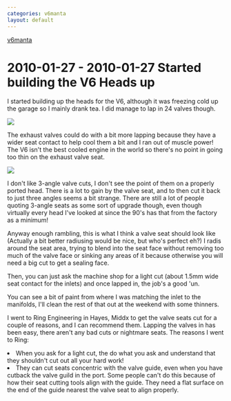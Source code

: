```yaml
---
categories: v6manta
layout: default
---
```


[v6manta](/v6manta)

# 2010-01-27 - 2010-01-27 Started building the V6 Heads up
I started building up the heads for the V6, although it was freezing cold up the garage so I mainly drank tea. I did manage to lap in 24 valves though.

 ![](/img/v6manta/manta0203.jpg) 

The exhaust valves could do with a bit more lapping because they have a wider seat contact to help cool them a bit and I ran out of muscle power! The V6 isn't the best cooled engine in the world so there's no point in going too thin on the exhaust valve seat.

 ![](/img/v6manta/manta0204.jpg) 

I don't like 3-angle valve cuts, I don't see the point of them on a properly ported head. There is a lot to gain by the valve seat, and to then cut it back to just three angles seems a bit strange. There are still a lot of people quoting 3-angle seats as some sort of upgrade though, even though virtually every head I've looked at since the 90's has that from the factory as a minimum!

Anyway enough rambling, this is what I think a valve seat should look like (Actually a bit better radiusing would be nice, but who's perfect eh?) I radis around the seat area, trying to blend into the seat face without removing too much of the valve face or sinking any areas of it because otherwise you will need a big cut to get a sealing face.

Then, you can just ask the machine shop for a light cut (about 1.5mm wide seat contact for the inlets) and once lapped in, the job's a good 'un.

You can see a bit of paint from where I was matching the inlet to the manifolds, I'll clean the rest of that out at the weekend with some thinners.

I went to Ring Engineering in Hayes, Middx to get the valve seats cut for a couple of reasons, and I can recommend them. Lapping the valves in has been easy, there aren't any bad cuts or nightmare seats. The reasons I went to Ring:

<li> When you ask for a light cut, the do what you ask and understand that they shouldn't cut out all your hard work!
</li>
<li> They can cut seats concentric with the valve guide, even when you have cutback the valve guild in the port. Some people can't do this because of how their seat cutting tools align with the guide. They need a flat surface on the end of the guide nearest the valve seat to align properly.</li>
